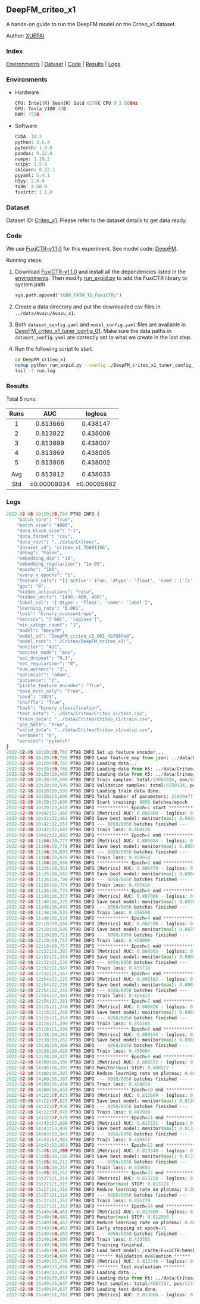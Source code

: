 ## DeepFM_criteo_x1

A hands-on guide to run the DeepFM model on the Criteo_x1 dataset.

Author: [XUEPAI](https://github.com/xue-pai)

### Index
[Environments](#Environments) | [Dataset](#Dataset) | [Code](#Code) | [Results](#Results) | [Logs](#Logs)

### Environments
+ Hardware

  ```python
  CPU: Intel(R) Xeon(R) Gold 6278C CPU @ 2.60GHz
  GPU: Tesla V100 32G
  RAM: 755G

  ```

+ Software

  ```python
  CUDA: 10.2
  python: 3.6.4
  pytorch: 1.0.0
  pandas: 0.22.0
  numpy: 1.19.2
  scipy: 1.5.4
  sklearn: 0.22.1
  pyyaml: 5.4.1
  h5py: 2.8.0
  tqdm: 4.60.0
  fuxictr: 1.1.0

  ```

### Dataset
Dataset ID: [Criteo_x1](https://github.com/openbenchmark/BARS/blob/master/ctr_prediction/datasets/Criteo/README.md#Criteo_x1). Please refer to the dataset details to get data ready.

### Code

We use [FuxiCTR-v1.1.0](fuxictr_url) for this experiment. See model code: [DeepFM](https://github.com/xue-pai/FuxiCTR/blob/v1.1.0/fuxictr/pytorch/models/DeepFM.py).

Running steps:

1. Download [FuxiCTR-v1.1.0](fuxictr_url) and install all the dependencies listed in the [environments](#environments). Then modify [run_expid.py](./run_expid.py#L5) to add the FuxiCTR library to system path
    
    ```python
    sys.path.append('YOUR_PATH_TO_FuxiCTR/')
    ```

2. Create a data directory and put the downloaded csv files in `../data/Avazu/Avazu_x1`.

3. Both `dataset_config.yaml` and `model_config.yaml` files are available in [DeepFM_criteo_x1_tuner_config_01](./DeepFM_criteo_x1_tuner_config_01). Make sure the data paths in `dataset_config.yaml` are correctly set to what we create in the last step.

4. Run the following script to start.

    ```bash
    cd DeepFM_criteo_x1
    nohup python run_expid.py --config ./DeepFM_criteo_x1_tuner_config_01 --expid DeepFM_criteo_x1_001_4b788fed --gpu 0 > run.log &
    tail -f run.log
    ```

### Results

Total 5 runs:

| Runs | AUC | logloss  |
|:--------------------:|:--------------------:|:--------------------:|
| 1 | 0.813666 | 0.438147  |
| 2 | 0.813822 | 0.438006  |
| 3 | 0.813899 | 0.438007  |
| 4 | 0.813869 | 0.438005  |
| 5 | 0.813806 | 0.438002  |
| | | | 
| Avg | 0.813812 | 0.438033 |
| Std | &#177;0.00008034 | &#177;0.00005682 |


### Logs
```python
2022-02-08 10:20:09,764 P798 INFO {
    "batch_norm": "True",
    "batch_size": "4096",
    "data_block_size": "-1",
    "data_format": "csv",
    "data_root": "../data/Criteo/",
    "dataset_id": "criteo_x1_7b681156",
    "debug": "False",
    "embedding_dim": "10",
    "embedding_regularizer": "1e-05",
    "epochs": "100",
    "every_x_epochs": "1",
    "feature_cols": "[{'active': True, 'dtype': 'float', 'name': ['I1', 'I2', 'I3', 'I4', 'I5', 'I6', 'I7', 'I8', 'I9', 'I10', 'I11', 'I12', 'I13'], 'type': 'numeric'}, {'active': True, 'dtype': 'float', 'name': ['C1', 'C2', 'C3', 'C4', 'C5', 'C6', 'C7', 'C8', 'C9', 'C10', 'C11', 'C12', 'C13', 'C14', 'C15', 'C16', 'C17', 'C18', 'C19', 'C20', 'C21', 'C22', 'C23', 'C24', 'C25', 'C26'], 'type': 'categorical'}]",
    "gpu": "0",
    "hidden_activations": "relu",
    "hidden_units": "[400, 400, 400]",
    "label_col": "{'dtype': 'float', 'name': 'label'}",
    "learning_rate": "0.001",
    "loss": "binary_crossentropy",
    "metrics": "['AUC', 'logloss']",
    "min_categr_count": "1",
    "model": "DeepFM",
    "model_id": "DeepFM_criteo_x1_001_4b788fed",
    "model_root": "./Criteo/DeepFM_criteo_x1/",
    "monitor": "AUC",
    "monitor_mode": "max",
    "net_dropout": "0.1",
    "net_regularizer": "0",
    "num_workers": "3",
    "optimizer": "adam",
    "patience": "2",
    "pickle_feature_encoder": "True",
    "save_best_only": "True",
    "seed": "2021",
    "shuffle": "True",
    "task": "binary_classification",
    "test_data": "../data/Criteo/Criteo_x1/test.csv",
    "train_data": "../data/Criteo/Criteo_x1/train.csv",
    "use_hdf5": "True",
    "valid_data": "../data/Criteo/Criteo_x1/valid.csv",
    "verbose": "0",
    "version": "pytorch"
}
2022-02-08 10:20:09,765 P798 INFO Set up feature encoder...
2022-02-08 10:20:09,765 P798 INFO Load feature_map from json: ../data/Criteo/criteo_x1_7b681156/feature_map.json
2022-02-08 10:20:09,765 P798 INFO Loading data...
2022-02-08 10:20:09,766 P798 INFO Loading data from h5: ../data/Criteo/criteo_x1_7b681156/train.h5
2022-02-08 10:20:18,466 P798 INFO Loading data from h5: ../data/Criteo/criteo_x1_7b681156/valid.h5
2022-02-08 10:20:19,599 P798 INFO Train samples: total/33003326, pos/8456369, neg/24546957, ratio/25.62%, blocks/1
2022-02-08 10:20:19,599 P798 INFO Validation samples: total/8250124, pos/2114300, neg/6135824, ratio/25.63%, blocks/1
2022-02-08 10:20:19,599 P798 INFO Loading train data done.
2022-02-08 10:20:23,609 P798 INFO Total number of parameters: 23429477.
2022-02-08 10:20:23,609 P798 INFO Start training: 8058 batches/epoch
2022-02-08 10:20:23,610 P798 INFO ************ Epoch=1 start ************
2022-02-08 10:42:22,460 P798 INFO [Metrics] AUC: 0.802869 - logloss: 0.448263
2022-02-08 10:42:22,461 P798 INFO Save best model: monitor(max): 0.802869
2022-02-08 10:42:22,557 P798 INFO --- 8058/8058 batches finished ---
2022-02-08 10:42:22,602 P798 INFO Train loss: 0.464138
2022-02-08 10:42:22,602 P798 INFO ************ Epoch=1 end ************
2022-02-08 11:04:20,777 P798 INFO [Metrics] AUC: 0.805084 - logloss: 0.446305
2022-02-08 11:04:20,778 P798 INFO Save best model: monitor(max): 0.805084
2022-02-08 11:04:20,893 P798 INFO --- 8058/8058 batches finished ---
2022-02-08 11:04:20,929 P798 INFO Train loss: 0.458914
2022-02-08 11:04:20,930 P798 INFO ************ Epoch=2 end ************
2022-02-08 11:26:18,561 P798 INFO [Metrics] AUC: 0.806479 - logloss: 0.444904
2022-02-08 11:26:18,562 P798 INFO Save best model: monitor(max): 0.806479
2022-02-08 11:26:18,709 P798 INFO --- 8058/8058 batches finished ---
2022-02-08 11:26:18,774 P798 INFO Train loss: 0.457416
2022-02-08 11:26:18,774 P798 INFO ************ Epoch=3 end ************
2022-02-08 11:48:16,373 P798 INFO [Metrics] AUC: 0.807006 - logloss: 0.444409
2022-02-08 11:48:16,375 P798 INFO Save best model: monitor(max): 0.807006
2022-02-08 11:48:16,497 P798 INFO --- 8058/8058 batches finished ---
2022-02-08 11:48:16,533 P798 INFO Train loss: 0.456598
2022-02-08 11:48:16,534 P798 INFO ************ Epoch=4 end ************
2022-02-08 12:10:19,584 P798 INFO [Metrics] AUC: 0.807590 - logloss: 0.443927
2022-02-08 12:10:19,586 P798 INFO Save best model: monitor(max): 0.807590
2022-02-08 12:10:19,721 P798 INFO --- 8058/8058 batches finished ---
2022-02-08 12:10:19,757 P798 INFO Train loss: 0.456098
2022-02-08 12:10:19,757 P798 INFO ************ Epoch=5 end ************
2022-02-08 12:32:21,382 P798 INFO [Metrics] AUC: 0.808003 - logloss: 0.443573
2022-02-08 12:32:21,384 P798 INFO Save best model: monitor(max): 0.808003
2022-02-08 12:32:21,530 P798 INFO --- 8058/8058 batches finished ---
2022-02-08 12:32:21,567 P798 INFO Train loss: 0.455716
2022-02-08 12:32:21,567 P798 INFO ************ Epoch=6 end ************
2022-02-08 12:54:22,225 P798 INFO [Metrics] AUC: 0.808162 - logloss: 0.443370
2022-02-08 12:54:22,226 P798 INFO Save best model: monitor(max): 0.808162
2022-02-08 12:54:22,344 P798 INFO --- 8058/8058 batches finished ---
2022-02-08 12:54:22,381 P798 INFO Train loss: 0.455413
2022-02-08 12:54:22,381 P798 INFO ************ Epoch=7 end ************
2022-02-08 13:16:21,246 P798 INFO [Metrics] AUC: 0.808426 - logloss: 0.443266
2022-02-08 13:16:21,248 P798 INFO Save best model: monitor(max): 0.808426
2022-02-08 13:16:21,353 P798 INFO --- 8058/8058 batches finished ---
2022-02-08 13:16:21,390 P798 INFO Train loss: 0.455165
2022-02-08 13:16:21,390 P798 INFO ************ Epoch=8 end ************
2022-02-08 13:38:19,261 P798 INFO [Metrics] AUC: 0.808594 - logloss: 0.442986
2022-02-08 13:38:19,262 P798 INFO Save best model: monitor(max): 0.808594
2022-02-08 13:38:19,388 P798 INFO --- 8058/8058 batches finished ---
2022-02-08 13:38:19,426 P798 INFO Train loss: 0.455004
2022-02-08 13:38:19,427 P798 INFO ************ Epoch=9 end ************
2022-02-08 14:00:16,396 P798 INFO [Metrics] AUC: 0.808572 - logloss: 0.442988
2022-02-08 14:00:16,397 P798 INFO Monitor(max) STOP: 0.808572 !
2022-02-08 14:00:16,397 P798 INFO Reduce learning rate on plateau: 0.000100
2022-02-08 14:00:16,397 P798 INFO --- 8058/8058 batches finished ---
2022-02-08 14:00:16,434 P798 INFO Train loss: 0.454814
2022-02-08 14:00:16,434 P798 INFO ************ Epoch=10 end ************
2022-02-08 14:22:07,823 P798 INFO [Metrics] AUC: 0.812669 - logloss: 0.439206
2022-02-08 14:22:07,825 P798 INFO Save best model: monitor(max): 0.812669
2022-02-08 14:22:07,938 P798 INFO --- 8058/8058 batches finished ---
2022-02-08 14:22:07,976 P798 INFO Train loss: 0.442939
2022-02-08 14:22:07,976 P798 INFO ************ Epoch=11 end ************
2022-02-08 14:43:53,806 P798 INFO [Metrics] AUC: 0.813221 - logloss: 0.438715
2022-02-08 14:43:53,808 P798 INFO Save best model: monitor(max): 0.813221
2022-02-08 14:43:53,943 P798 INFO --- 8058/8058 batches finished ---
2022-02-08 14:43:53,981 P798 INFO Train loss: 0.438472
2022-02-08 14:43:53,981 P798 INFO ************ Epoch=12 end ************
2022-02-08 15:05:38,099 P798 INFO [Metrics] AUC: 0.813348 - logloss: 0.438602
2022-02-08 15:05:38,100 P798 INFO Save best model: monitor(max): 0.813348
2022-02-08 15:05:38,212 P798 INFO --- 8058/8058 batches finished ---
2022-02-08 15:05:38,257 P798 INFO Train loss: 0.436654
2022-02-08 15:05:38,257 P798 INFO ************ Epoch=13 end ************
2022-02-08 15:27:21,314 P798 INFO [Metrics] AUC: 0.813228 - logloss: 0.438742
2022-02-08 15:27:21,315 P798 INFO Monitor(max) STOP: 0.813228 !
2022-02-08 15:27:21,316 P798 INFO Reduce learning rate on plateau: 0.000010
2022-02-08 15:27:21,316 P798 INFO --- 8058/8058 batches finished ---
2022-02-08 15:27:21,353 P798 INFO Train loss: 0.435279
2022-02-08 15:27:21,353 P798 INFO ************ Epoch=14 end ************
2022-02-08 15:49:04,461 P798 INFO [Metrics] AUC: 0.812800 - logloss: 0.439494
2022-02-08 15:49:04,462 P798 INFO Monitor(max) STOP: 0.812800 !
2022-02-08 15:49:04,463 P798 INFO Reduce learning rate on plateau: 0.000001
2022-02-08 15:49:04,463 P798 INFO Early stopping at epoch=15
2022-02-08 15:49:04,463 P798 INFO --- 8058/8058 batches finished ---
2022-02-08 15:49:04,500 P798 INFO Train loss: 0.430705
2022-02-08 15:49:04,501 P798 INFO Training finished.
2022-02-08 15:49:04,501 P798 INFO Load best model: /cache/FuxiCTR/benchmarks/Criteo/DeepFM_criteo_x1/criteo_x1_7b681156/DeepFM_criteo_x1_001_4b788fed.model
2022-02-08 15:49:04,605 P798 INFO ****** Validation evaluation ******
2022-02-08 15:49:33,776 P798 INFO [Metrics] AUC: 0.813348 - logloss: 0.438602
2022-02-08 15:49:33,856 P798 INFO ******** Test evaluation ********
2022-02-08 15:49:33,857 P798 INFO Loading data...
2022-02-08 15:49:33,857 P798 INFO Loading data from h5: ../data/Criteo/criteo_x1_7b681156/test.h5
2022-02-08 15:49:34,637 P798 INFO Test samples: total/4587167, pos/1174769, neg/3412398, ratio/25.61%, blocks/1
2022-02-08 15:49:34,637 P798 INFO Loading test data done.
2022-02-08 15:49:51,762 P798 INFO [Metrics] AUC: 0.813666 - logloss: 0.438147

```
